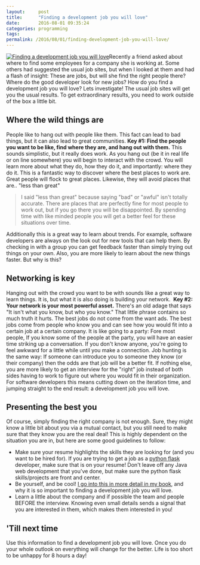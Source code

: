 ```yaml
---
layout:     post
title:      "Finding a development job you will love"
date:       2016-08-01 09:35:24
categories: programming
tags:  
permalink: /2016/08/01/finding-development-job-you-will-love/
---
```

[![Finding a development job you will love](https://ironboundsoftware.com/blog/wp-content/uploads/2016/07/cover-744x496.png)](http://amzn.to/2gpK5rx)Recently a friend asked about where to find some employees for a company she is working at. Some others had suggested the usual job sites, but when I looked at them and had a flash of insight: These are jobs, but will she find the right people there? Where do the good developer look for new jobs? How do you find a development job you will love? Lets investigate! The usual job sites will get you the usual results. To get extraordinary results, you need to work outside of the box a little bit. 

## Where the wild things are

People like to hang out with people like them. This fact can lead to bad things, but it can also lead to great communities. **Key #1: Find the people you want to be like, find where they are, and hang out with them.** This sounds simplistic, but it really does work. As you hang out (be it in real life or on line somewhere) you will begin to interact with the crowd. You will learn more about what they do, how they do it, and importantly: where they do it. This is a fantastic way to discover where the best places to work are. Great people will flock to great places. Likewise, they will avoid places that are.. "less than great" 

> I said "less than great" because saying "bad" or "awful" isn't totally accurate. There are places that are perfectly fine for most people to work out, but if you go there you will be disappointed. By spending time with like minded people you will get a better feel for these situations over time.

Additionally this is a great way to learn about trends. For example, software developers are always on the look out for new tools that can help them. By checking in with a group you can get feedback faster than simply trying out things on your own. Also, you are more likely to learn about the new things faster. But why is this? 

## Networking is key

Hanging out with the crowd you want to be with sounds like a great way to learn things. It is, but what it is also doing is building your network.  **Key #2: Your network is your most powerful asset.** There's an old adage that says "It isn't what you know, but who you know." That little phrase contains so much truth it hurts. The best jobs do not come from the want ads. The best jobs come from people who know you and can see how you would fit into a certain job at a certain company. It is like going to a party: Fore most people, If you know some of the people at the party, you will have an easier time striking up a conversation. If you don't know anyone, you're going to feel awkward for a little while until you make a connection. Job hunting is the same way: If someone can introduce you to someone they know (or their company) then the odds are that job will be a better fit. If nothing else, you are more likely to get an interview for the "right" job instead of both sides having to work to figure out where you would fit in their organization. For software developers this means cutting down on the iteration time, and jumping straight to the end result: a development job you will love. 

## Presenting the best you

Of course, simply finding the right company is not enough. Sure, they might know a little bit about you via a mutual contact, but you still need to make sure that they know you are the real deal! This is highly dependent on the situation you are in, but here are some good guidelines to follow: 

  * Make sure your resume highlights the skills they are looking for (and you want to be hired for). If you are trying to get a job as a [python flask](http://flask.pocoo.org/) developer, make sure that is on your resume! Don't leave off any Java web development that you've done, but make sure the python flask skills/projects are front and center.
  * Be yourself, and be cool! [I go into this in more detail in my book](http://amzn.to/2gpK5rx), and why it is so important to finding a development job you will love.
  * Learn a little about the company and if possible the team and people BEFORE the interview. Knowing even small details sends a signal that you are interested in them, which makes them interested in you!



## 'Till next time

Use this information to find a development job you will love. Once you do your whole outlook on everything will change for the better. Life is too short to be unhappy for 8 hours a day!  
